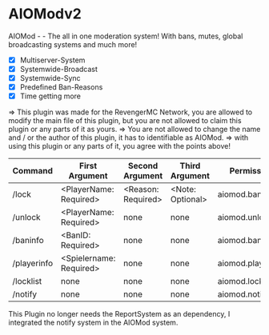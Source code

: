 # AIOModv2
AIOMod - - The all in one moderation system! With bans, mutes, global broadcasting systems and much more!

- [x] Multiserver-System
- [x] Systemwide-Broadcast 
- [x] Systemwide-Sync
- [x] Predefined Ban-Reasons
- [x] Time getting more

=> This plugin was made for the RevengerMC Network, you are allowed to modify the main file of this plugin, but you are not allowed to claim this plugin or any parts of it as yours. 
=> You are not allowed to change the name and / or the author of this plugin, it has to identifiable as AIOMod.
=> with using this plugin or any parts of it, you agree with the points above!

| Command  | First Argument | Second Argument | Third Argument | Permission | 
| ------------- | ------------- | ------------- | ------------- | ------------- |
| /lock  | <PlayerName: Required>  | <Reason: Required>  | <Note: Optional> | aiomod.ban |
| /unlock  | <PlayerName: Required>  | none | none | aiomod.unlock |
| /baninfo  | <BanID: Required>  | none | none | aiomod.baninfo |
| /playerinfo  | <Spielername: Required>  | none | none | aiomod.playerinfo |
| /locklist  | none  | none | none | aiomod.locklist |
| /notify  | none  | none | none | aiomod.notify |
 
 This Plugin no longer needs the ReportSystem as an dependency, I integrated the notify system in the AIOMod system.
 
